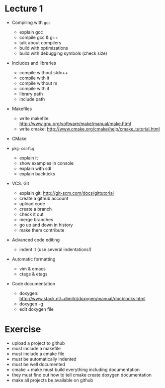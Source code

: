 # Lecture 1

- Compiling with `gcc`
    - explain gcc
    - compile gcc & g++
    - talk about compilers
    - build with optimizations
    - build with debugging symbols (check size)

- Includes and libraries
    - compile without stdc++
    - compile with it
    - compile without m
    - compile with it
    - library path
    - include path
- Makefiles

    - write makefile: http://www.gnu.org/software/make/manual/make.html
    - write cmake: http://www.cmake.org/cmake/help/cmake_tutorial.html

- CMake
- `pkg-config`
    - explain it
    - show examples in console
    - explain with sdl
    - explain backticks
- VCS. Git

    - explain git: http://git-scm.com/docs/gittutorial
    - create a github account
    - upload code
    - create a branch
    - check it out
    - merge branches
    - go up and down in history
    - make them contribute
- Advanced code editing
    - indent it (use several indentations!)
- Automatic formatting
    - vim & emacs
    - ctags & etags
- Code documentation
    - doxygen: http://www.stack.nl/~dimitri/doxygen/manual/docblocks.html
    - doxygen -g
    - edit doxygen file


# Exercise

- upload a project to github
- must include a makefile
- must include a cmake file
- must be automatically indented
- must be well documented
- cmake + make must build everything including documentation
- they must find out how to tell cmake create doxygen documentation
- make all projects be available on github

